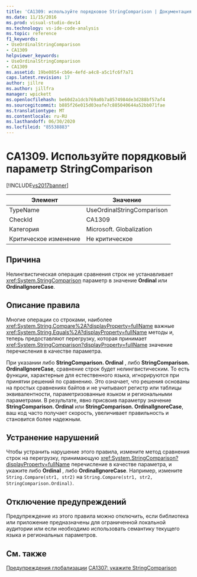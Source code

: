 ```yaml
---
title: 'CA1309: используйте порядковое StringComparison | Документация Майкрософт'
ms.date: 11/15/2016
ms.prod: visual-studio-dev14
ms.technology: vs-ide-code-analysis
ms.topic: reference
f1_keywords:
- UseOrdinalStringComparison
- CA1309
helpviewer_keywords:
- UseOrdinalStringComparison
- CA1309
ms.assetid: 19be0854-cb6e-4efd-a4c8-a5c1fc6f7a71
caps.latest.revision: 17
author: jillre
ms.author: jillfra
manager: wpickett
ms.openlocfilehash: be60d2a1dcb769a0b7a8574984de3d288bf57af4
ms.sourcegitcommit: b885f26e015d03eafe7c885040644a52bb071fae
ms.translationtype: MT
ms.contentlocale: ru-RU
ms.lasthandoff: 06/30/2020
ms.locfileid: "85538883"
---
```

# <a name="ca1309-use-ordinal-stringcomparison"></a>CA1309. Используйте порядковый параметр StringComparison
[!INCLUDE[vs2017banner](../includes/vs2017banner.md)]

|Элемент|Значение|
|-|-|
|TypeName|UseOrdinalStringComparison|
|CheckId|CA1309|
|Категория|Microsoft. Globalization|
|Критическое изменение|Не критическое|

## <a name="cause"></a>Причина
 Нелингвистическая операция сравнения строк не устанавливает <xref:System.StringComparison> параметр в значение **Ordinal** или **OrdinalIgnoreCase**.

## <a name="rule-description"></a>Описание правила
 Многие операции со строками, наиболее <xref:System.String.Compare%2A?displayProperty=fullName> важные <xref:System.String.Equals%2A?displayProperty=fullName> методы и, теперь предоставляют перегрузку, которая принимает <xref:System.StringComparison?displayProperty=fullName> значение перечисления в качестве параметра.

 При указании либо **StringComparison. Ordinal** , либо **StringComparison. OrdinalIgnoreCase**, сравнение строк будет нелингвистическим. То есть функции, характерные для естественного языка, игнорируются при принятии решений по сравнению. Это означает, что решения основаны на простых сравнениях байтов и не учитывают регистр или таблицы эквивалентности, параметризованные языком и региональными параметрами. В результате, явно присвоив параметру значение **StringComparison. Ordinal** или **StringComparison. OrdinalIgnoreCase**, ваш код часто получает скорость, увеличивает правильность и становится более надежным.

## <a name="how-to-fix-violations"></a>Устранение нарушений
 Чтобы устранить нарушение этого правила, измените метод сравнения строк на перегрузку, принимающую <xref:System.StringComparison?displayProperty=fullName> перечисление в качестве параметра, и укажите либо **Ordinal** , либо **OrdinalIgnoreCase**. Например, измените `String.Compare(str1, str2)` на `String.Compare(str1, str2, StringComparison.Ordinal)`.

## <a name="when-to-suppress-warnings"></a>Отключение предупреждений
 Предупреждение из этого правила можно отключить, если библиотека или приложение предназначены для ограниченной локальной аудитории или если необходимо использовать семантику текущего языка и региональных параметров.

## <a name="see-also"></a>См. также
 [Предупреждения глобализации](../code-quality/globalization-warnings.md) [CA1307: укажите StringComparison](../code-quality/ca1307-specify-stringcomparison.md)
